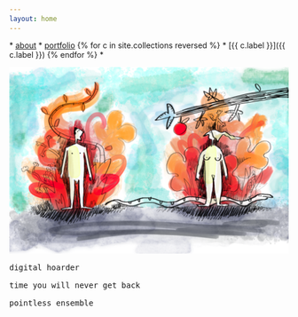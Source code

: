 ```yaml
---
layout: home
---
```



\* [about](about) * [portfolio](https://uys.io/portfolio/) {% for c in site.collections reversed %} \* [{{ c.label }}]({{ c.label }}) {% endfor %} *

![Latest doodle.](/assets/doodles/original/adameve.png)

<pre>
digital hoarder

time you will never get back

pointless ensemble
</pre>
